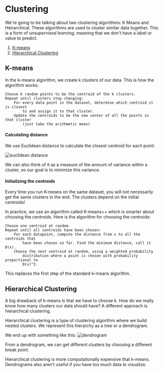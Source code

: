 # Clustering
We're going to be talking about two clustering algorithms: K Means and Heirarchical. These algorithms are used to cluster similar data together. This is a form of *unsupervised learning*, meaning that we don't have a label or value to predict.

1. [K-means](#k-means)
2. [Hierarchical Clustering](#hierarchical-clustering)

## K-means
In the k-means algorithm, we create k clusters of our data. This is how the algorithm works:

```
Choose k random points to be the centroid of the k clusters.
Repeat until clusters stop changing:
    For every data point in the dataset, determine which centroid it is closest
        to and assign it to that cluster.
    Update the centroids to be the new center of all the points in that cluster
        (just take the arithmetic mean)
```

#### Calculating distance
We use Euclidean distance to calculate the closest centroid for each point:

![euclidean distance](images/euclidean_distance.png)

We can also think of it as a measure of the amount of variance within a cluster, so our goal is to minimize this variance.

#### Initializing the centroids
Every time you run K-means on the same dataset, you will not necessarily get the same clusters in the end. The clusters depend on the initial centroids!

In practice, we use an algorithm called K-means++ which is smarter about choosing the centroids. Here is the algorithm for choosing the centroids:

```
Choose one centroid at random.
Repeat until all centroids have been chosen:
    For each datapoint, compute the distance from x to all the centroids that
        have been chosen so far. Find the minimum distance, call it D(x).
    Choose the next centroid at random, using a weighted probability
        distribution where a point is chosen with probability proportional to
        D(x)^2.
```

This replaces the first step of the standard k-means algorithm.


## Hierarchical Clustering
A big drawback of k-means is that we have to choose k. How do we really know how many clusters our data should have? A different approach is hierarchical clustering.

Hierarchical clustering is a type of clustering algorithm where we build nested clusters. We represent this hierarchy as a tree or a dendrogram.

We end up with something like this:
![dendrogram](images/sortingDendrogram.png)

From a dendrogram, we can get different clusters by choosing a different break point.

Hierarchical clustering is more computationally expensive that k-means. Dendrograms also aren't useful if you have too much data to visualize.
